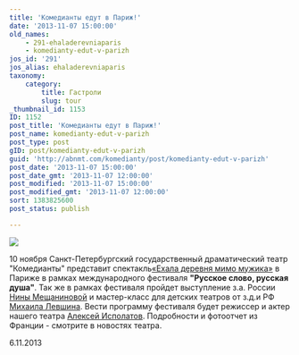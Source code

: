 ```yaml
---
title: 'Комедианты едут в Париж!'
date: '2013-11-07 15:00:00'
old_names:
    - 291-ehaladerevniaparis
    - komedianty-edut-v-parizh
jos_id: '291'
jos_alias: ehaladerevniaparis
taxonomy:
    category:
        title: Гастроли
        slug: tour
_thumbnail_id: 1153
ID: 1152
post_title: 'Комедианты едут в Париж!'
post_name: komedianty-edut-v-parizh
post_type: post
gID: post/komedianty-edut-v-parizh
guid: 'http://abnmt.com/komedianty/post/komedianty-edut-v-parizh'
post_date: '2013-11-07 15:00:00'
post_date_gmt: '2013-11-07 12:00:00'
post_modified: '2013-11-07 15:00:00'
post_modified_gmt: '2013-11-07 12:00:00'
sort: 1383825600
post_status: publish

---
```


![](image-01.jpg)


10 ноября Санкт-Петербургский государственный драматический театр "Комедианты" представит спектакль[«Ехала деревня мимо мужика»][0] в Париже в рамках международного фестиваля **"Русское слово, русская душа"**. Так же в рамках фестиваля пройдет выступление з.а. России [Нины Мещаниновой][1] и мастер-класс для детских театров от з.д.и РФ [Михаила Левшина][2]. Вести программу фестиваля будет режиссер и актер нашего театра [Алексей Исполатов][3]. Подробности и фотоотчет из Франции - смотрите в новостях театра.


6.11.2013

[0]: ../../performance/ekhala-derevnya-mimo-muzhika "Ехала деревня мимо мужика"
[1]: ../../person/nina-meschaninova "Нина Мещанинова"
[2]: ../../person/mikhail-levshin "Михаил Левшин"
[3]: ../../person/aleksei-ispolatov "Алексей Исполатов"